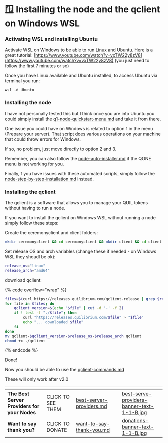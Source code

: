 # 🪟 Installing the node and the qclient on Windows WSL

### Activating WSL and installing Ubuntu

Activate WSL on Windows to be able to run Linux and Ubuntu. Here is a great tutorial: [https://www.youtube.com/watch?v=vxTW22y8zV8](https://www.youtube.com/watch?v=vxTW22y8zV8) (you just need to follow the first 7 minutes or so)

Once you have Linux available and Ubuntu installed, to access Ubuntu via terminal you run:

```
wsl -d Ubuntu
```

### Installing the node

I have not personally tested this but I think once you are into Ubuntu you could simply install the [q1-node-quickstart-menu.md](../../q1-node-quickstart-menu.md "mention") and take it from there.

One issue you could have on Windows is related to option 1 in the menu (Prepare your server). That script does various operations on your machine that could throw errors for Windows.

If so, no problem, just move directly to option 2 and 3.

Remember, you can also follow the [node-auto-installer.md](../../node-auto-installer.md "mention") if the QONE menu is not working for you.

Finally, f you have issues with these automated scripts, simply follow the [node-step-by-step-installation.md](node-step-by-step-installation.md "mention") instead.

### Installing the qclient

The qclient is a software that allows you to manage your QUIL tokens without having to run a node.

If you want to install the qclient on Windows WSL without running a node simply follow these steps:

Create the ceremonyclient and client folders:

```bash
mkdir ceremonyclient && cd ceremonyclient && mkdir client && cd client
```

Set release OS and arch variables (change these if needed - on Windows WSL they shoudl be ok):

```bash
release_os="linux"
release_arch="amd64"
```

download qclient:

{% code overflow="wrap" %}
```bash
files=$(curl https://releases.quilibrium.com/qclient-release | grep $release_os-$release_arch)
for file in $files; do
    qclient_version=$(echo "$file" | cut -d '-' -f 2)
    if ! test -f "./$file"; then
        curl "https://releases.quilibrium.com/$file" > "$file"
        echo "... downloaded $file"
    fi
done
mv qclient-$qclient_version-$release_os-$release_arch qclient
chmod +x ./qclient
```
{% endcode %}

Done!

Now you should be able to use the [qclient-commands.md](../qclient/qclient-commands.md "mention")

These will only work after v2.0

<table data-card-size="large" data-column-title-hidden data-view="cards" data-full-width="false"><thead><tr><th></th><th></th><th data-hidden data-card-target data-type="content-ref"></th><th data-hidden></th><th data-hidden data-card-cover data-type="files"></th></tr></thead><tbody><tr><td><strong>The Best Server Providers for your Nodes</strong></td><td>CLICK TO SEE THEM</td><td><a href="../../best-server-providers.md">best-server-providers.md</a></td><td></td><td><a href="../../.gitbook/assets/best-serve-providers-banner-text-1-1-B.jpg">best-serve-providers-banner-text-1-1-B.jpg</a></td></tr><tr><td><strong>Want to say thank you?</strong></td><td>CLICK TO DONATE</td><td><a href="../../want-to-say-thank-you.md">want-to-say-thank-you.md</a></td><td></td><td><a href="../../.gitbook/assets/donations-banner-text-1-1-B.jpg">donations-banner-text-1-1-B.jpg</a></td></tr></tbody></table>


